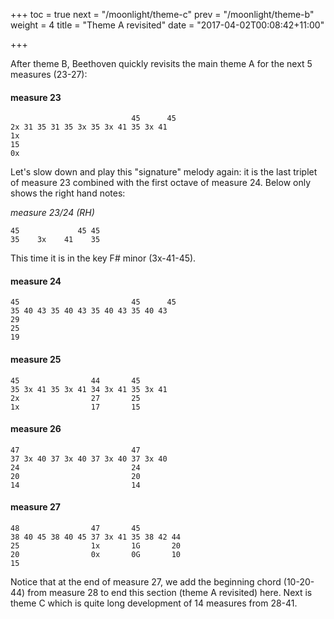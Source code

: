 +++
toc = true
next = "/moonlight/theme-c"
prev = "/moonlight/theme-b"
weight = 4
title = "Theme A revisited"
date = "2017-04-02T00:08:42+11:00"

+++

After theme B, Beethoven quickly revisits the main theme A for the next 5 measures (23-27):

#### measure 23
~~~~
                           45      45
2x 31 35 31 35 3x 35 3x 41 35 3x 41
1x
15
0x
~~~~

Let's slow down and play this "signature" melody again: it is the last triplet of measure 23 combined with the first octave of measure 24. Below only shows the right hand notes:

_measure 23/24 (RH)_
~~~~
‎45             45 45
35    3x    41    35
~~~~

This time it is in the key F# minor (3x-41-45).


#### measure 24
~~~~
45                         45      45
35 40 43 35 40 43 35 40 43 35 40 43
29
25
19
~~~~

#### measure 25
~~~~
45                44       45
35 3x 41 35 3x 41 34 3x 41 35 3x 41
2x                27       25
1x                17       15
~~~~

#### measure 26
~~~~
47                         47
37 3x 40 37 3x 40 37 3x 40 37 3x 40
24                         24
20                         20
14                         14
~~~~

#### measure 27
~~~~
48                47       45
38 40 45 38 40 45 37 3x 41 35 38 42 44
25                1x       1G       20
20                0x       0G       10
15
~~~~


Notice that at the end of measure 27, we add the beginning chord (10-20-44) from measure 28 to end this section (theme A revisited) here. Next is theme C which is quite long development of 14 measures from 28-41.
